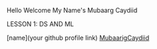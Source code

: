 Hello Welcome My Name's Mubaarg Caydiid

LESSON 1: DS AND ML

[name](your github profile link)
[MubaarigCaydiid](https://github.com/MubaarigCaydiid)